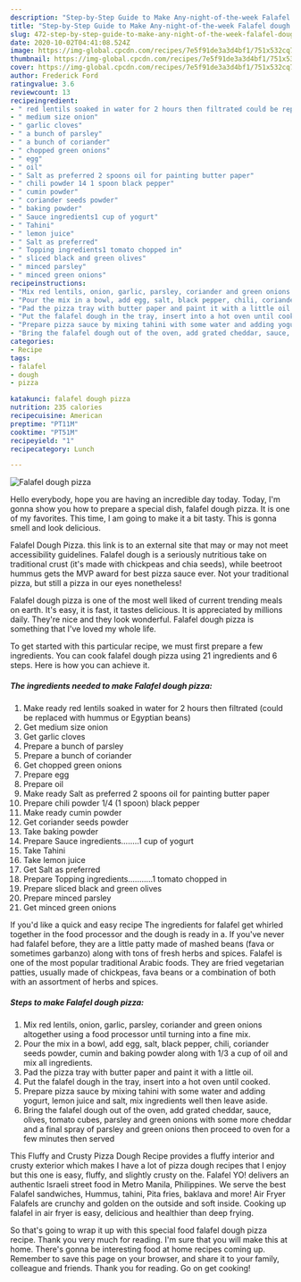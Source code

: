 ```yaml
---
description: "Step-by-Step Guide to Make Any-night-of-the-week Falafel dough pizza"
title: "Step-by-Step Guide to Make Any-night-of-the-week Falafel dough pizza"
slug: 472-step-by-step-guide-to-make-any-night-of-the-week-falafel-dough-pizza
date: 2020-10-02T04:41:08.524Z
image: https://img-global.cpcdn.com/recipes/7e5f91de3a3d4bf1/751x532cq70/falafel-dough-pizza-recipe-main-photo.jpg
thumbnail: https://img-global.cpcdn.com/recipes/7e5f91de3a3d4bf1/751x532cq70/falafel-dough-pizza-recipe-main-photo.jpg
cover: https://img-global.cpcdn.com/recipes/7e5f91de3a3d4bf1/751x532cq70/falafel-dough-pizza-recipe-main-photo.jpg
author: Frederick Ford
ratingvalue: 3.6
reviewcount: 13
recipeingredient:
- " red lentils soaked in water for 2 hours then filtrated could be replaced with hummus or Egyptian beans"
- " medium size onion"
- " garlic cloves"
- " a bunch of parsley"
- " a bunch of coriander"
- " chopped green onions"
- " egg"
- " oil"
- " Salt as preferred 2 spoons oil for painting butter paper"
- " chili powder 14 1 spoon black pepper"
- " cumin powder"
- " coriander seeds powder"
- " baking powder"
- " Sauce ingredients1 cup of yogurt"
- " Tahini"
- " lemon juice"
- " Salt as preferred"
- " Topping ingredients1 tomato chopped in"
- " sliced black and green olives"
- " minced parsley"
- " minced green onions"
recipeinstructions:
- "Mix red lentils, onion, garlic, parsley, coriander and green onions altogether using a food processor until turning into a fine mix."
- "Pour the mix in a bowl, add egg, salt, black pepper, chili, coriander seeds powder, cumin and baking powder along with 1/3 a cup of oil and mix all ingredients."
- "Pad the pizza tray with butter paper and paint it with a little oil."
- "Put the falafel dough in the tray, insert into a hot oven until cooked."
- "Prepare pizza sauce by mixing tahini with some water and adding yogurt, lemon juice and salt, mix ingredients well then leave aside."
- "Bring the falafel dough out of the oven, add grated cheddar, sauce, olives, tomato cubes, parsley and green onions with some more cheddar and a final spray of parsley and green onions then proceed to oven for a few minutes then served"
categories:
- Recipe
tags:
- falafel
- dough
- pizza

katakunci: falafel dough pizza 
nutrition: 235 calories
recipecuisine: American
preptime: "PT11M"
cooktime: "PT51M"
recipeyield: "1"
recipecategory: Lunch

---
```



![Falafel dough pizza](https://img-global.cpcdn.com/recipes/7e5f91de3a3d4bf1/751x532cq70/falafel-dough-pizza-recipe-main-photo.jpg)

Hello everybody, hope you are having an incredible day today. Today, I'm gonna show you how to prepare a special dish, falafel dough pizza. It is one of my favorites. This time, I am going to make it a bit tasty. This is gonna smell and look delicious.

Falafel Dough Pizza. this link is to an external site that may or may not meet accessibility guidelines. Falafel dough is a seriously nutritious take on traditional crust (it&#39;s made with chickpeas and chia seeds), while beetroot hummus gets the MVP award for best pizza sauce ever. Not your traditional pizza, but still a pizza in our eyes nonetheless!

Falafel dough pizza is one of the most well liked of current trending meals on earth. It's easy, it is fast, it tastes delicious. It is appreciated by millions daily. They're nice and they look wonderful. Falafel dough pizza is something that I've loved my whole life.


To get started with this particular recipe, we must first prepare a few ingredients. You can cook falafel dough pizza using 21 ingredients and 6 steps. Here is how you can achieve it.

<!--inarticleads1-->

##### The ingredients needed to make Falafel dough pizza:

1. Make ready  red lentils soaked in water for 2 hours then filtrated (could be replaced with hummus or Egyptian beans)
1. Get  medium size onion
1. Get  garlic cloves
1. Prepare  a bunch of parsley
1. Prepare  a bunch of coriander
1. Get  chopped green onions
1. Prepare  egg
1. Prepare  oil
1. Make ready  Salt as preferred 2 spoons oil for painting butter paper
1. Prepare  chili powder 1/4 (1 spoon) black pepper
1. Make ready  cumin powder
1. Get  coriander seeds powder
1. Take  baking powder
1. Prepare  Sauce ingredients........1 cup of yogurt
1. Take  Tahini
1. Take  lemon juice
1. Get  Salt as preferred
1. Prepare  Topping ingredients...........1 tomato chopped in
1. Prepare  sliced black and green olives
1. Prepare  minced parsley
1. Get  minced green onions


If you&#39;d like a quick and easy recipe The ingredients for falafel get whirled together in the food processor and the dough is ready in a. If you&#39;ve never had falafel before, they are a little patty made of mashed beans (fava or sometimes garbanzo) along with tons of fresh herbs and spices. Falafel is one of the most popular traditional Arabic foods. They are fried vegetarian patties, usually made of chickpeas, fava beans or a combination of both with an assortment of herbs and spices. 

<!--inarticleads2-->

##### Steps to make Falafel dough pizza:

1. Mix red lentils, onion, garlic, parsley, coriander and green onions altogether using a food processor until turning into a fine mix.
1. Pour the mix in a bowl, add egg, salt, black pepper, chili, coriander seeds powder, cumin and baking powder along with 1/3 a cup of oil and mix all ingredients.
1. Pad the pizza tray with butter paper and paint it with a little oil.
1. Put the falafel dough in the tray, insert into a hot oven until cooked.
1. Prepare pizza sauce by mixing tahini with some water and adding yogurt, lemon juice and salt, mix ingredients well then leave aside.
1. Bring the falafel dough out of the oven, add grated cheddar, sauce, olives, tomato cubes, parsley and green onions with some more cheddar and a final spray of parsley and green onions then proceed to oven for a few minutes then served


This Fluffy and Crusty Pizza Dough Recipe provides a fluffy interior and crusty exterior which makes I have a lot of pizza dough recipes that I enjoy but this one is easy, fluffy, and slightly crusty on the. Falafel YO! delivers an authentic Israeli street food in Metro Manila, Philippines. We serve the best Falafel sandwiches, Hummus, tahini, Pita fries, baklava and more! Air Fryer Falafels are crunchy and golden on the outside and soft inside. Cooking up falafel in air fryer is easy, delicious and healthier than deep frying. 

So that's going to wrap it up with this special food falafel dough pizza recipe. Thank you very much for reading. I'm sure that you will make this at home. There's gonna be interesting food at home recipes coming up. Remember to save this page on your browser, and share it to your family, colleague and friends. Thank you for reading. Go on get cooking!
